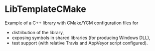 LibTemplateCMake
===========

Example of a C++ library with CMake/YCM configuration files for 
  * distribution of the library,
  * exposing symbols in shared libraries (for producing Windows DLL),
  * test support (with relative Travis and AppVeyor script configured).
